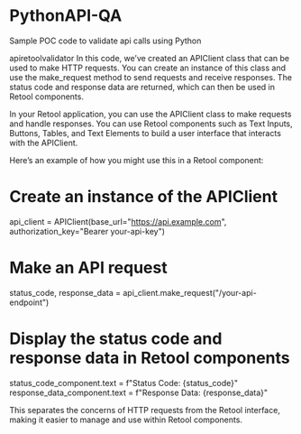 # PythonAPI-QA
Sample POC code to validate api calls using Python 



apiretoolvalidator
In this code, we’ve created an APIClient class that can be used to make HTTP requests. You can create an instance of this class and use the make_request method to send requests and receive responses. The status code and response data are returned, which can then be used in Retool components.

In your Retool application, you can use the APIClient class to make requests and handle responses. You can use Retool components such as Text Inputs, Buttons, Tables, and Text Elements to build a user interface that interacts with the APIClient.

Here’s an example of how you might use this in a Retool component:

# Create an instance of the APIClient
api_client = APIClient(base_url="https://api.example.com", authorization_key="Bearer your-api-key")

# Make an API request
status_code, response_data = api_client.make_request("/your-api-endpoint")

# Display the status code and response data in Retool components
status_code_component.text = f"Status Code: {status_code}"
response_data_component.text = f"Response Data: {response_data}"

This separates the concerns of HTTP requests from the Retool interface, making it easier to manage and use within Retool components.
